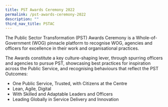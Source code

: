```yaml
---
title: PST Awards Ceremony 2022
permalink: /pst-awards-ceremony-2022
description: ""
third_nav_title: PSTAC
---
```



The Public Sector Transformation (PST) Awards Ceremony is a Whole-of-Government (WOG) pinnacle platform to recognise WOG, agencies and officers for excellence in their work and organisational practices. 

The Awards constitute a key culture-shaping lever, through spurring officers and agencies to pursue PST, showcasing best practices for inspiration across the Public Service, and recognising behaviours that reflect the PST Outcomes:
* One Public Service, Trusted, with Citizens at the Centre
* Lean, Agile, Digital
* With Skilled and Adaptable Leaders and Officers
* Leading Globally in Service Delivery and Innovation
